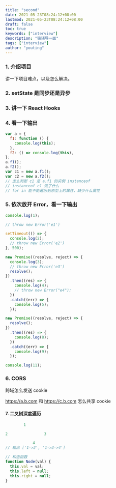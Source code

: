 ```yaml
---
title: "second"
date: 2021-05-23T08:24:12+08:00
lastmod: 2021-05-23T08:24:12+08:00
draft: false
toc: true
keywords: ["interview"]
description: "猿辅导一面"
tags: ["interview"]
author: "youting"
---
```


### 1. 介绍项目

讲一下项目难点，以及怎么解决。

### 2. setState 是同步还是异步

### 3. 讲一下 React Hooks

### 4. 看一下输出

```js
var a = {
  f1: function () {
    console.log(this);
  },
  f2: () => console.log(this),
};
a.f1();
a.f2();
var c1 = new a.f1();
var c2 = new a.f2();
// 怎么判断 c1 是 a.f1 的实例 instanceof
// instanceof c1 做了什么
// for in 能不能遍历到原型上的属性，缺少什么属性
```

### 5. 依次放开 Error，看一下输出

```js
console.log(1);

// throw new Error('e1')

setTimeout(() => {
  console.log(2);
  // throw new Error('e2')
}, 500);

new Promise((resolve, reject) => {
  console.log(3);
  // throw new Error('e3')
  resolve();
})
  .then((res) => {
    console.log(4);
    // throw new Error("e4");
  })
  .catch((err) => {
    console.log(5);
  });

new Promise((resolve, reject) => {
  resolve();
})
  .then((res) => {
    console.log(8);
  })
  .catch((err) => {
    console.log(9);
  });

console.log(11);
```

### 6. CORS

跨域怎么发送 cookie

https://a.b.com 和 https://c.b.com 怎么共享 cookie

#### 7. 二叉树深度遍历

```js
        1

2                3

            4
// 输出 ['1->2', '1->3->4']

// 构造函数
function Node(val) {
  this.val = val;
  this.left = null;
  this.right = null;
}
```
